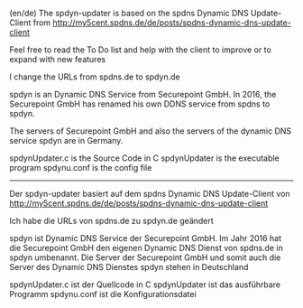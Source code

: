 (en/de)
The spdyn-updater is based on the spdns Dynamic DNS Update-Client from http://my5cent.spdns.de/de/posts/spdns-dynamic-dns-update-client

Feel free to read the To Do list and help with the client to improve or to expand with new features

I change the URLs from spdns.de to spdyn.de

spdyn is an Dynamic DNS Service from Securepoint GmbH. In 2016, the Securepoint GmbH has renamed his own DDNS service from spdns to spdyn.

The servers of Securepoint GmbH and also the servers of the dynamic DNS service spdyn are in Germany.

spdynUpdater.c is the Source Code in C
spdynUpdater is the executable program
spdynu.conf is the config file

------------------------------------------------------------------------------------------------------------------------------------------

Der spdyn-updater basiert auf dem spdns Dynamic DNS Update-Client von http://my5cent.spdns.de/de/posts/spdns-dynamic-dns-update-client

Ich habe die URLs von spdns.de zu spdyn.de geändert

spdyn ist Dynamic DNS Service der Securepoint GmbH. Im Jahr 2016 hat die Securepoint GmbH den eigenen Dynamic DNS Dienst von spdns.de in spdyn umbenannt. Die Server der Securepoint GmbH und somit auch die Server des Dynamic DNS Dienstes spdyn stehen in Deutschland

spdynUpdater.c ist der Quellcode in C
spdynUpdater ist das ausführbare Programm
spdynu.conf ist die Konfigurationsdatei
